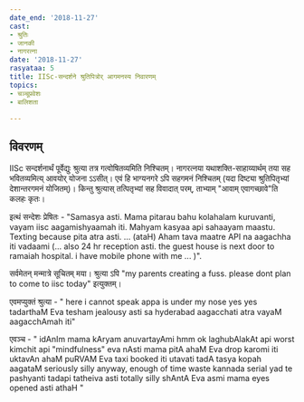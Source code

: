 ```yaml
---
date_end: '2018-11-27'
cast:
- श्रुतिः
- जानकी
- नागरत्ना
date: '2018-11-27'
rasyataa: 5
title: IISc-सन्दर्शने श्रुतिपित्रोर् आगमनस्य निवारणम्
topics:
- चञ्चूप्रवेशः
- बालिशता

---
```


## विवरणम्
IISc सन्दर्शनार्थं पूर्वेद्युः श्रुत्या तत्र गत्वोषितव्यमिति निश्चितम्। नागरत्नया यथाशक्ति-साहाय्यार्थम् तया सह भवितव्यमित्य् आवयोर् योजना ऽऽसीत्। एवं हि भाग्यनगरे ऽपि सहगमनं निश्चितम् (यदा दिष्ट्या श्रुतिपितृभ्यां‌ देशान्तरगमनं योजितम्)। किन्तु श्रुत्यास् तत्पितृभ्यां सह विवादात् परम्, ताभ्याम् "आवाम् एवागच्छावे"ति कलहः कृतः।

इत्थं सन्देशः प्रेषितः -
"Samasya asti. Mama pitarau bahu kolahalam kuruvanti, vayam iisc aagamishyaamah iti. Mahyam kasyaa api sahaayam maastu. Texting because pita atra asti. … (ataH) Aham tava maatre API na aagachha iti vadaami (... also 24 hr reception asti. the guest house is next door to ramaiah hospital. i have mobile phone with me ... )".

सर्वमेतन् मन्मात्रे सूचितम् मया। श्रुत्या ऽपि "my parents creating a fuss. please dont plan to come to iisc today" इत्युक्तम्।

एवमप्युक्तं श्रुत्या - "
here i cannot speak
appa is under my nose
yes yes
tadarthaM Eva tesham jealousy asti
sa hyderabad aagacchati
atra vayaM aagacchAmah iti"

एवञ्च - 
"
idAnIm mama kAryam anuvartayAmi
hmm ok
laghubAlakAt api worst
kimchit api "mindfulness" eva nAsti
mama pitA ahaM Eva drop karomi iti uktavAn
ahaM puRVAM Eva taxi booked iti utavati
tadA tasya kopah aagataM
seriously silly
anyway, enough of time waste
kannada serial yad te pashyanti tadapi tatheiva asti
totally silly
shAntA Eva asmi
mama eyes opened asti athaH
" 


